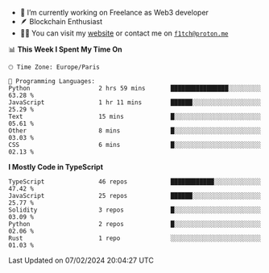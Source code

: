 - 🔭 I’m currently working on Freelance as Web3 developer
- 🪶 Blockchain Enthusiast
- 👨‍💻 You can visit my [website](https://f1tch.xyz) or contact me on [`f1tch@proton.me`](mailto:f1tch@proton.me)

<!--START_SECTION:waka-->
📊 **This Week I Spent My Time On** 

```text
🕑︎ Time Zone: Europe/Paris

💬 Programming Languages: 
Python                   2 hrs 59 mins       ████████████████░░░░░░░░░   63.28 % 
JavaScript               1 hr 11 mins        ██████░░░░░░░░░░░░░░░░░░░   25.29 % 
Text                     15 mins             █░░░░░░░░░░░░░░░░░░░░░░░░   05.61 % 
Other                    8 mins              █░░░░░░░░░░░░░░░░░░░░░░░░   03.03 % 
CSS                      6 mins              █░░░░░░░░░░░░░░░░░░░░░░░░   02.13 % 
```

**I Mostly Code in TypeScript** 

```text
TypeScript               46 repos            ████████████░░░░░░░░░░░░░   47.42 % 
JavaScript               25 repos            ██████░░░░░░░░░░░░░░░░░░░   25.77 % 
Solidity                 3 repos             █░░░░░░░░░░░░░░░░░░░░░░░░   03.09 % 
Python                   2 repos             █░░░░░░░░░░░░░░░░░░░░░░░░   02.06 % 
Rust                     1 repo              ░░░░░░░░░░░░░░░░░░░░░░░░░   01.03 % 
```




 Last Updated on 07/02/2024 20:04:27 UTC
<!--END_SECTION:waka-->
